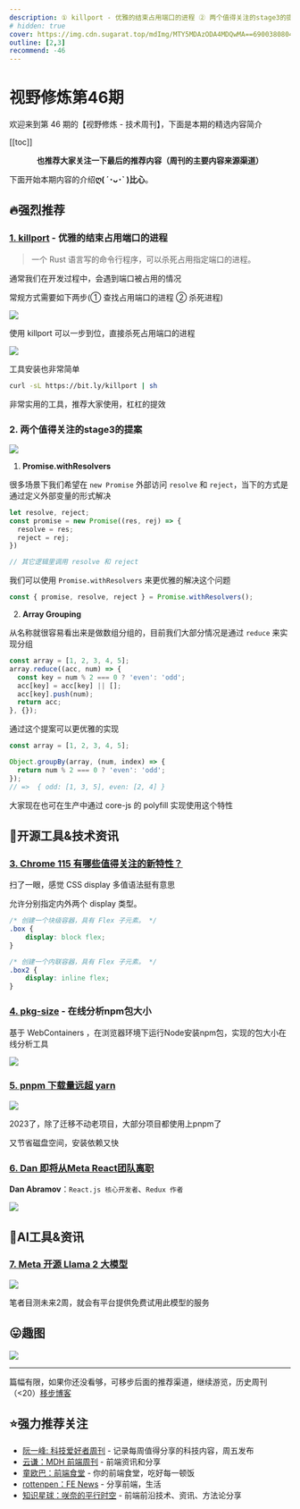 ```yaml
---
description: ① killport - 优雅的结束占用端口的进程 ② 两个值得关注的stage3的提案 ③ Chrome 115 有哪些值得关注的新特性？ ④ pkg-size - 在线分析npm包大小 ⑤ pnpm 下载量远超 yarn ⑥ Dan 即将从Meta React团队离职 ⑦ Meta 开源 Llama 2 大模型
# hidden: true
cover: https://img.cdn.sugarat.top/mdImg/MTY5MDAzODA4MDQwMA==690038080400
outline: [2,3]
recommend: -46
---
```


# 视野修炼第46期

欢迎来到第 46 期的【视野修炼 - 技术周刊】，下面是本期的精选内容简介

[[toc]]

<center>

**​也推荐大家关注一下最后的推荐内容（周刊的主要内容来源渠道）**
</center>

下面开始本期内容的介绍**ღ( ´･ᴗ･` )比心**。
## 🔥强烈推荐
### [1. killport](https://github.com/jkfran/killport) - 优雅的结束占用端口的进程

>一个 Rust 语言写的命令行程序，可以杀死占用指定端口的进程。

通常我们在开发过程中，会遇到端口被占用的情况

常规方式需要如下两步(① 查找占用端口的进程 ② 杀死进程)

![](https://img.cdn.sugarat.top/mdImg/MTY5MDAzNTY3NzU4NA==690035677584)

使用 killport 可以一步到位，直接杀死占用端口的进程

![](https://img.cdn.sugarat.top/mdImg/MTY5MDAzNTgwNzI0NQ==690035807245)

工具安装也非常简单

```sh
curl -sL https://bit.ly/killport | sh
```

非常实用的工具，推荐大家使用，杠杠的提效

### 2. 两个值得关注的stage3的提案

![](https://img.cdn.sugarat.top/mdImg/MTY5MDAzNjIxNTIxMg==690036215212)

1. **Promise.withResolvers**

很多场景下我们希望在 `new Promise` 外部访问 `resolve` 和 `reject`，当下的方式是通过定义外部变量的形式解决

```js
let resolve, reject;
const promise = new Promise((res, rej) => {
  resolve = res;
  reject = rej;
})

// 其它逻辑里调用 resolve 和 reject
```

我们可以使用 `Promise.withResolvers` 来更优雅的解决这个问题

```js
const { promise, resolve, reject } = Promise.withResolvers();
```

2. **Array Grouping**

从名称就很容易看出来是做数组分组的，目前我们大部分情况是通过 `reduce` 来实现分组

```js
const array = [1, 2, 3, 4, 5];
array.reduce((acc, num) => {
  const key = num % 2 === 0 ? 'even': 'odd';
  acc[key] = acc[key] || [];
  acc[key].push(num);
  return acc;
}, {});
```

通过这个提案可以更优雅的实现

```js
const array = [1, 2, 3, 4, 5];

Object.groupBy(array, (num, index) => {
  return num % 2 === 0 ? 'even': 'odd';
});
// =>  { odd: [1, 3, 5], even: [2, 4] }
```

大家现在也可在生产中通过 core-js 的 polyfill 实现使用这个特性

## 🔧开源工具&技术资讯
### [3. Chrome 115 有哪些值得关注的新特性？](https://mp.weixin.qq.com/s/2-4wqjdn32sKig1UFoKOJA)

扫了一眼，感觉 CSS display 多值语法挺有意思

允许分别指定内外两个 display 类型。

```css
/* 创建一个块级容器，具有 Flex 子元素。 */
.box {
    display: block flex;
}

/* 创建一个内联容器，具有 Flex 子元素。 */
.box2 {
    display: inline flex;
}
```

### [4. pkg-size](https://pkg-size.dev/) - 在线分析npm包大小

基于 WebContainers ，在浏览器环境下运行Node安装npm包，实现的包大小在线分析工具

![](https://img.cdn.sugarat.top/mdImg/MTY5MDAzNzczODA1NA==690037738054)

### [5. pnpm 下载量远超 yarn](https://npmtrends.com/pnpm-vs-yarn)

![](https://img.cdn.sugarat.top/mdImg/MTY5MDAzNzkwMTQ2MQ==690037901461)

2023了，除了迁移不动老项目，大部分项目都使用上pnpm了

又节省磁盘空间，安装依赖又快

### [6. Dan 即将从Meta React团队离职](https://twitter.com/dan_abramov/status/1682029195843739649)
**Dan Abramov**：`React.js 核心开发者`、`Redux 作者`

![](https://img.cdn.sugarat.top/mdImg/MTY5MDAzODE2MTY3OA==690038161678)

## 🤖AI工具&资讯
### [7. Meta 开源 Llama 2 大模型](https://ai.meta.com/llama/)

![](https://img.cdn.sugarat.top/mdImg/MTY5MDAzOTAzMTI3OQ==690039031280)

笔者目测未来2周，就会有平台提供免费试用此模型的服务

## 😛趣图

![](https://img.cdn.sugarat.top/mdImg/MTY5MDAzODM1MTc0Ng==690038351746)

---

篇幅有限，如果你还没看够，可移步后面的推荐渠道，继续游览，历史周刊（<20）[移步博客](https://sugarat.top/weekly/index.html)

## ⭐️强力推荐关注
* [阮一峰: 科技爱好者周刊](https://www.ruanyifeng.com/blog/archives.html) - 记录每周值得分享的科技内容，周五发布
* [云谦：MDH 前端周刊](https://www.yuque.com/chencheng/mdh-weekly) - 前端资讯和分享
* [童欧巴：前端食堂](https://github.com/Geekhyt/weekly) - 你的前端食堂，吃好每一顿饭
* [rottenpen：FE News](https://rottenpen.zhubai.love/) - 分享前端，生活
* [知识星球：咲奈的平行时空](https://wx.zsxq.com/dweb2/index/group/15552285284822) - 前端前沿技术、资讯、方法论分享

